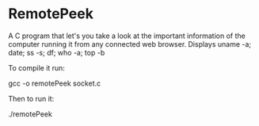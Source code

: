 RemotePeek
==========

A C program that let's you take a look at the important information of the computer running it from any connected web browser. Displays
uname -a; date; ss -s; df; who -a; top -b

To compile it run:

gcc -o remotePeek socket.c

Then to run it: 

./remotePeek 

